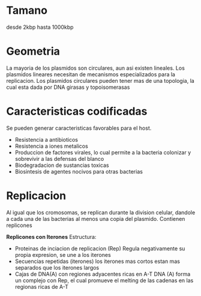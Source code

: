 # Tamano

desde 2kbp hasta 1000kbp

# Geometria

La mayoria de los plasmidos son circulares, aun asi existen lineales.
Los plasmidos lineares necesitan de mecanismos especializados para la replicacion.
Los plasmidos circulares pueden tener mas de una topologia, la cual esta dada por DNA girasas y topoisomerasas

# Caracteristicas codificadas

Se pueden generar caracteristicas favorables para el host.

- Resistencia a antibioticos
- Resistencia a iones metalicos
- Produccion de factores virales, lo cual permite a la bacteria colonizar y sobrevivir a las defensas del blanco
- Biodegradacion de sustancias toxicas
- Biosintesis de agentes nocivos para otras bacterias

# Replicacion
Al igual que los cromosomas, se replican durante la division celular, dandole a cada una de las bacterias al menos una copia del plasmido.
Contienen replicones

**Replicones con Iterones**
Estructura:
- Proteinas de inciacion de replicacion (Rep)
  Regula negativamente su propia expresion, se une a los iterones
- Secuencias repetidas (iterones)
  los iterones mas cortos estan mas separados que los iterones largos
- Cajas de DNA(A) con regiones adyacentes ricas en A-T
  DNA (A) forma un complejo con Rep, el cual promueve el melting de las cadenas en las regionas ricas de A-T


